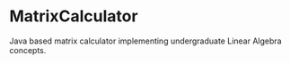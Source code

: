 # MatrixCalculator
Java based matrix calculator implementing undergraduate Linear Algebra concepts.
